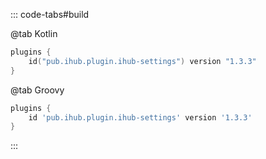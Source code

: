 ::: code-tabs#build

@tab Kotlin

```kotlin
plugins {
    id("pub.ihub.plugin.ihub-settings") version "1.3.3"
}
```

@tab Groovy

```groovy
plugins {
    id 'pub.ihub.plugin.ihub-settings' version '1.3.3'
}
```

:::